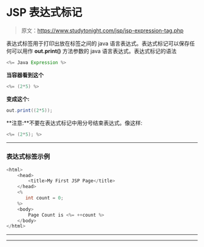 # JSP 表达式标记

> 原文：<https://www.studytonight.com/jsp/jsp-expression-tag.php>

表达式标签用于打印出放在标签之间的 java 语言表达式。表达式标记可以保存任何可以用作 **out.print()** 方法参数的 java 语言表达式。表达式标记的语法

```java
<%= Java Expression %> 
```

**当容器看到这个**

```java
<%= (2*5) %> 
```

**变成这个:**

```java
out.print((2*5)); 
```

**注意:**不要在表达式标记中用分号结束表达式。像这样:

```java
<%= (2*5); %> 
```

* * *

### 表达式标签示例

```java
<html>
    <head>
        <title>My First JSP Page</title>
    </head>
   	<%
       int count = 0;
   	%>
  	<body>
        Page Count is <%= ++count %>   
  	</body>
</html> 
```

* * *

* * *